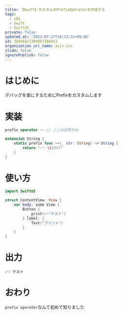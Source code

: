 ```yaml
---
title: 【Swift】カスタムのPrefixOperatorを作成する
tags:
  - iOS
  - Swift
  - SwiftUI
private: false
updated_at: '2023-07-27T10:23:31+09:00'
id: 3b9e02c130d9b7306413
organization_url_name: avis-inc
slide: false
ignorePublish: false
---
```

# はじめに
デバッグを楽にするためにPrefixをカスタムします

# 実装
```swift
prefix operator ~~ // ここは記号のみ

extension String {
    static prefix func ~~(_ str: String) -> String {
        return "✅: \(str)"
    }
}
```

# 使い方
```swift
import SwiftUI

struct ContentView: View {
    var body: some View {
        Button {
            print(~~"テスト")
        } label: {
            Text("プリント")
        }
    }
}
```

# 出力
```
✅: テスト
```

# おわり
`prefix operator`なんて初めて知りました

